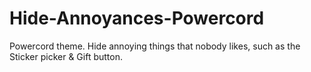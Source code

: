 # Hide-Annoyances-Powercord
Powercord theme. Hide annoying things that nobody likes, such as the Sticker picker &amp; Gift button.
